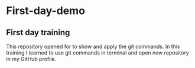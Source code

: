 # First-day-demo

## First day training 

This repository opened for to show and apply the git commands. In this training I learned to use git commands in terminal and open new repository in my GitHub profile.


